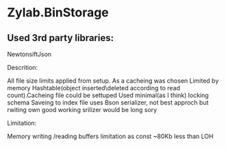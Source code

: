# Zylab.BinStorage

<h2>Used 3rd party libraries:</h2>

NewtonsiftJson

Descrition:

All file size limits applied from setup.
As a cacheing was chosen Limited by memory Hashtable(object inserted\deleted according to read count).Cacheing file could be settuped
Used minimal(as I think) locking schema
Saveing to index file uses Bson serializer, not best approch but rwiting own good working srilizer would be long sory

Limitation:

Memory writing /reading buffers limitation as const ~80Kb less than LOH

